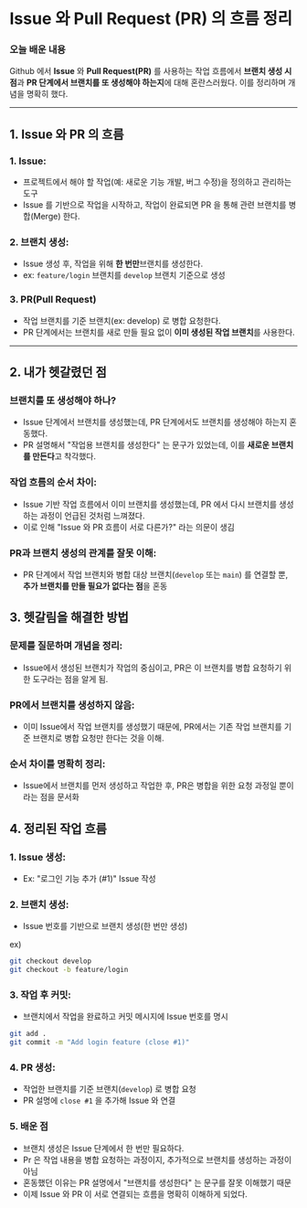 Issue 와 Pull Request (PR) 의 흐름 정리
===

### 오늘 배운 내용
Github 에서 **Issue** 와 **Pull Request(PR)** 를 사용하는 작업 흐름에서 **브랜치 생성 시점**과 **PR 단계에서 브랜치를 또 생성해야 하는지**에 대해 혼란스러웠다. 이를 정리하며 개념을 명확히 했다.

---

## 1. Issue 와 PR 의 흐름

### 1. Issue:
- 프로젝트에서 해야 할 작업(예: 새로운 기능 개발, 버그 수정)을 정의하고 관리하는 도구
- Issue 를 기반으로 작업을 시작하고, 작업이 완료되면 PR 을 통해 관련 브랜치를 병합(Merge) 한다.

### 2. 브랜치 생성:
- Issue 생성 후, 작업을 위해 **한 번만**브랜치를 생성한다.
- ex: `feature/login` 브랜치를 `develop` 브랜치 기준으로 생성

### 3. PR(Pull Request)
- 작업 브랜치를 기준 브랜치(ex: develop) 로 병합 요청한다.
- PR 단계에서는 브랜치를 새로 만들 필요 없이 **이미 생성된 작업 브랜치**를 사용한다.

---

## 2. 내가 헷갈렸던 점

### 브랜치를 또 생성해야 하나?
- Issue 단계에서 브랜치를 생성했는데, PR 단계에서도 브랜치를 생성해야 하는지 혼동했다.
- PR 설명해서 "작업용 브랜치를 생성한다" 는 문구가 있었는데, 이를 **새로운 브랜치를 만든다**고 착각했다.

### 작업 흐름의 순서 차이:
- Issue 기반 작업 흐름에서 이미 브랜치를 생성했는데, PR 에서 다시 브랜치를 생성하는 과정이 언급된 것처럼 느껴졌다.
- 이로 인해 "Issue 와 PR 흐름이 서로 다른가?" 라는 의문이 생김

### PR과 브랜치 생성의 관계를 잘못 이해:
- PR 단계에서 작업 브랜치와 병합 대상 브랜치(`develop` 또는 `main`) 를 연결할 뿐, **추가 브랜치를 만들 필요가 없다는 점**을 혼동

## 3. 헷갈림을 해결한 방법

### 문제를 질문하며 개념을 정리:
- Issue에서 생성된 브랜치가 작업의 중심이고, PR은 이 브랜치를 병합 요청하기 위한 도구라는 점을 알게 됨.

### PR에서 브랜치를 생성하지 않음:
- 이미 Issue에서 작업 브랜치를 생성했기 때문에, PR에서는 기존 작업 브랜치를 기준 브랜치로 병합 요청만 한다는 것을 이해.

### 순서 차이를 명확히 정리:
- Issue에서 브랜치를 먼저 생성하고 작업한 후, PR은 병합을 위한 요청 과정일 뿐이라는 점을 문서화

## 4. 정리된 작업 흐름

### 1. Issue 생성:
- Ex: "로그인 기능 추가 (#1)" Issue 작성

### 2. 브랜치 생성:
- Issue 번호를 기반으로 브랜치 생성(한 번만 생성)

ex)
```bash
git checkout develop
git checkout -b feature/login
```

### 3. 작업 후 커밋:
- 브랜치에서 작업을 완료하고 커밋 메시지에 Issue 번호를 명시

```bash
git add .
git commit -m "Add login feature (close #1)"
```

### 4. PR 생성:
- 작업한 브랜치를 기준 브랜치(`develop`) 로 병합 요청
- PR 설명에 `close #1` 을 추가해 Issue 와 연결

### 5. 배운 점
- 브랜치 생성은 Issue 단계에서 한 번만 필요하다.
- Pr 은 작업 내용을 병합 요청하는 과정이지, 추가적으로 브랜치를 생성하는 과정이 아님
- 혼동했던 이유는 PR 설명에서 "브랜치를 생성한다" 는 문구를 잘못 이해했기 때문
- 이제 Issue 와 PR 이 서로 연결되는 흐름을 명확히 이해하게 되었다.
